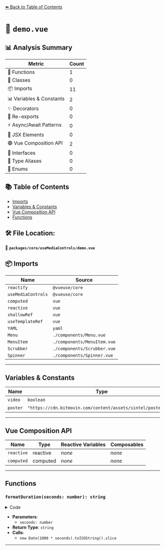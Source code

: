 [⬅️ Back to Table of Contents](../../../index.md)

# 📄 `demo.vue`

## 📊 Analysis Summary

| Metric | Count |
|--------|-------|
| 🔧 Functions | 1 |
| 🧱 Classes | 0 |
| 📦 Imports | 11 |
| 📊 Variables & Constants | 2 |
| ✨ Decorators | 0 |
| 🔄 Re-exports | 0 |
| ⚡ Async/Await Patterns | 0 |
| 💠 JSX Elements | 0 |
| 🟢 Vue Composition API | 2 |
| 📐 Interfaces | 0 |
| 📑 Type Aliases | 0 |
| 🎯 Enums | 0 |

## 📚 Table of Contents

- [Imports](#imports)
- [Variables & Constants](#variables-constants)
- [Vue Composition API](#vue-composition-api)
- [Functions](#functions)

## 🛠️ File Location:
📂 **`packages/core/useMediaControls/demo.vue`**

## 📦 Imports

| Name | Source |
|------|--------|
| `reactify` | `@vueuse/core` |
| `useMediaControls` | `@vueuse/core` |
| `computed` | `vue` |
| `reactive` | `vue` |
| `shallowRef` | `vue` |
| `useTemplateRef` | `vue` |
| `YAML` | `yaml` |
| `Menu` | `./components/Menu.vue` |
| `MenuItem` | `./components/MenuItem.vue` |
| `Scrubber` | `./components/Scrubber.vue` |
| `Spinner` | `./components/Spinner.vue` |


---

## Variables & Constants

| Name | Type | Kind | Value | Exported |
|------|------|------|-------|----------|
| `video` | `boolean` | let/var | `useTemplateRef<HTMLVideoElement>('video')` | ✗ |
| `poster` | `"https://cdn.bitmovin.com/content/assets/sintel/poster.png"` | let/var | `'https://cdn.bitmovin.com/content/assets/sintel/poster.png'` | ✗ |


---

## Vue Composition API

| Name | Type | Reactive Variables | Composables |
|------|------|-------------------|-------------|
| `reactive` | reactive | *none* | *none* |
| `computed` | computed | *none* | *none* |


---

## Functions

### `formatDuration(seconds: number): string`

<details><summary>Code</summary>

```ts
function formatDuration(seconds: number) {
  return new Date(1000 * seconds).toISOString().slice(14, 19)
}
```
</details>

- **Parameters**:
  - `seconds: number`
- **Return Type**: `string`
- **Calls**:
  - `new Date(1000 * seconds).toISOString().slice`

---